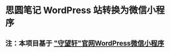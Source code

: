 # 思圆笔记 WordPress 站转换为微信小程序

## 注：本项目基于 ["守望轩"官网WordPress微信小程序](https://www.watch-life.net/wordpress/wordpress-rest-api-weixin-weapp.html)
